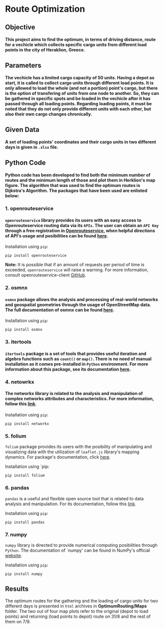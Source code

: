 # Route Optimization

## Objective
#### This project aims to find the optimum, in terms of driving distance, route for a vechicle which collects specific cargo units from different load points in the city of Heraklion, Greece.


## Parameters
#### The vechicle has a limited cargo capacity of 50 units. Having a depot as start, it is called to collect cargo units through different load points. It is only allowed to load the whole (and not a portion) point's cargo, but there is the option of transfering of units from one node to another. So, they can be gathered in specific spots and be loaded in the vechicle after it has passed through all loading points. Regarding loading points, it must be noted that they do not only provide different units with each other, but also their own cargo changes chronically.  


## Given Data
#### A set of loading points' coordinates and their cargo units in two different days is given in `.xlsx` file.


## Python Code
#### Python code has been developed to find both the minimum number of routes and the minimum length of those and plot them in Herklion's map figure. The algorithm that was used to find the optimum routes is Dijkstra's Algorithm. The packages that have been used are enlisted below:


### 1. openrouteservice
#### `openrouteservice` library provides its users with an easy access to Openrouteservice routing data via its `APIs`. The user can obtain an `API Key` through a free registration in [Openrouteservice](https://openrouteservice.org/), when helpful directions of API's usage and posibilities can be found [here](https://openrouteservice-py.readthedocs.io/en/latest/). 

Installation using `pip`:
```
pip install openrouteservice
```
**Note:**
It is possible that if an amount of requests per period of time is exceeded, `openrouteservice` will raise a warning. For more information, consult openrouteservice-client [GitHub](https://github.com/GIScience/openrouteservice-py/blob/master/openrouteservice/client.py).


### 2. osmnx
#### `osmnx` package allows the analysis and processing of real-world networks and geospatial geometries through the usage of OpenStreetMap data. The full documentation of osmnx can be found [here](https://osmnx.readthedocs.io/en/stable/).

Installation using `pip`:
```
pip install osmnx
```


### 3. itertools
#### `itertools` package is a set of tools that provides useful iteration and algebra functions such as `count()` or `map()`. There is no need of manual installation as it comes pre-installed in `Python` environment. For more information about this package, see its documentation [here](https://docs.python.org/3/library/itertools.html).


### 4. netowrkx
#### The networkx library is related to the analysis and manipulation of complex networks attributes and characteristics. For more information, follow this [link](https://pypi.org/project/networkx/).

Installation using `pip`:
```
pip install networkx
```


### 5. folium
`folium` package provides its users with the posibility of manipulating and visualizing data with the utilization of `leaflet.js` library's mapping dynamics. For package's documentation, click [here](https://python-visualization.github.io/folium/#:~:text=folium%20makes%20it%20easy%20to,as%20markers%20on%20the%20map.).

Installation using  `pip:
```
pip install folium
```


### 6. pandas
`pandas` is a useful and flexible open source tool that is related to data analysis and manipulation. For its documentation, follow this [link](https://pandas.pydata.org/docs/).

Installation using `pip`:
```
pip install pandas
```


### 7. numpy
`numpy` library is directed to provide numerical computing posibilities through `Python`. The documentation of `numpy' can be found in NumPy's official [website](https://numpy.org/doc/stable/).

Installation using `pip`:
```
pip install numpy
```


## Results
The optimum routes for the gathering and the loading of cargo units for two different days is presented in `html` archives in **OptimumRouting/Maps** folder. The two out of four map plots refer to the original (depot to load points) and returning (load points to depot) route on 31/8 and the rest of them on 7/9.
